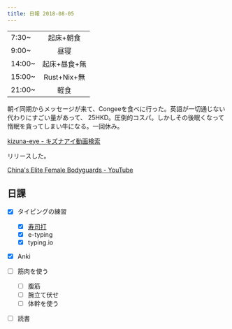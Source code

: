 ```yaml
---
title: 日報 2018-08-05
---
```


|        |              |
| :-     | :-:          |
| 7:30~  | 起床+朝食    |
| 9:00~  | 昼寝         |
| 14:00~ | 起床+昼食+無 |
| 15:00~ | Rust+Nix+無  |
| 21:00~ | 軽食 |

朝イ同期からメッセージが来て、Congeeを食べに行った。英語が一切通じない代わりにすごい量があって、
25HKD。圧倒的コスパ。しかしその後眠くなって惰眠を貪ってしまい牛になる。一回休み。

[kizuna-eye - キズナアイ動画検索](https://eye.kizuna.io/)

リリースした。

[China's Elite Female Bodyguards - YouTube](https://www.youtube.com/watch?v=i0o7lajjzBg)

## 日課

- [x] タイピングの練習
	+ [x] [寿司打](https://docs.google.com/spreadsheets/d/1Kt_ESiEI2aBxqAcuJOZcfwW_U2a2YpdKvFo4XRsfOWk/edit#gid=0)
	+ [x] e-typing
	+ [x] typing.io
- [x] Anki
- [ ] 筋肉を使う
	+ [ ] 腹筋
	+ [ ] 腕立て伏せ
	+ [ ] 体幹を使う
- [ ] 読書

